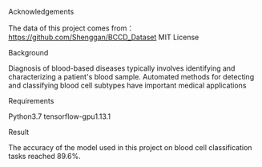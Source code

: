 Acknowledgements  

The data of this project comes from：https://github.com/Shenggan/BCCD_Dataset MIT License


Background

Diagnosis of blood-based diseases typically involves identifying and characterizing a patient's blood sample. Automated methods for detecting and classifying blood cell subtypes have important medical applications


Requirements

Python3.7  tensorflow-gpu1.13.1


Result

The accuracy of the model used in this project on blood cell classification tasks reached 89.6%.

